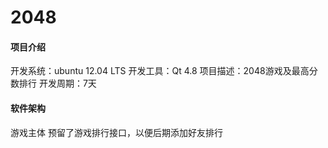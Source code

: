 # 2048

#### 项目介绍
开发系统：ubuntu 12.04 LTS
开发工具：Qt 4.8
项目描述：2048游戏及最高分数排行
开发周期：7天

#### 软件架构
游戏主体
预留了游戏排行接口，以便后期添加好友排行
